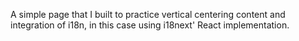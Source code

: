 A simple page that I built to practice vertical centering content and integration of i18n, in this case using i18next' React implementation.

